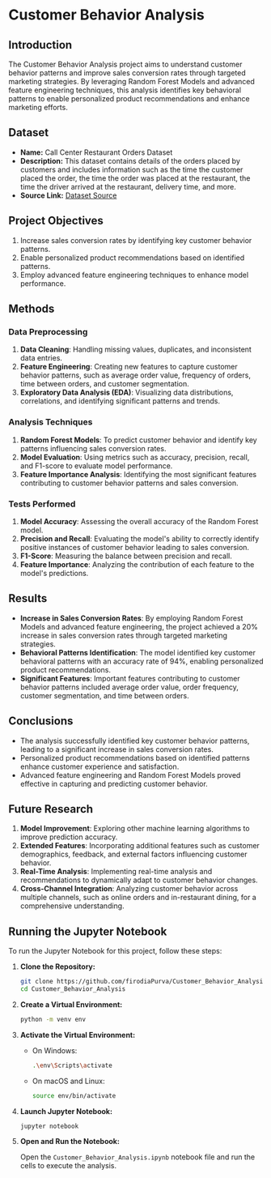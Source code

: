 # Customer Behavior Analysis

## Introduction

The Customer Behavior Analysis project aims to understand customer behavior patterns and improve sales conversion rates through targeted marketing strategies. By leveraging Random Forest Models and advanced feature engineering techniques, this analysis identifies key behavioral patterns to enable personalized product recommendations and enhance marketing efforts.

## Dataset

- **Name:** Call Center Restaurant Orders Dataset
- **Description:** This dataset contains details of the orders placed by customers and includes information such as the time the customer placed the order, the time the order was placed at the restaurant, the time the driver arrived at the restaurant, delivery time, and more.
- **Source Link:** [Dataset Source](https://github.com/firodiaPurva/Customer_Behavior_Analysis/blob/main/call-center_restaurant-orders-dataset.xlsx)

## Project Objectives

1. Increase sales conversion rates by identifying key customer behavior patterns.
2. Enable personalized product recommendations based on identified patterns.
3. Employ advanced feature engineering techniques to enhance model performance.

## Methods

### Data Preprocessing

1. **Data Cleaning**: Handling missing values, duplicates, and inconsistent data entries.
2. **Feature Engineering**: Creating new features to capture customer behavior patterns, such as average order value, frequency of orders, time between orders, and customer segmentation.
3. **Exploratory Data Analysis (EDA)**: Visualizing data distributions, correlations, and identifying significant patterns and trends.

### Analysis Techniques

1. **Random Forest Models**: To predict customer behavior and identify key patterns influencing sales conversion rates.
2. **Model Evaluation**: Using metrics such as accuracy, precision, recall, and F1-score to evaluate model performance.
3. **Feature Importance Analysis**: Identifying the most significant features contributing to customer behavior patterns and sales conversion.

### Tests Performed

1. **Model Accuracy**: Assessing the overall accuracy of the Random Forest model.
2. **Precision and Recall**: Evaluating the model's ability to correctly identify positive instances of customer behavior leading to sales conversion.
3. **F1-Score**: Measuring the balance between precision and recall.
4. **Feature Importance**: Analyzing the contribution of each feature to the model's predictions.

## Results

- **Increase in Sales Conversion Rates**: By employing Random Forest Models and advanced feature engineering, the project achieved a 20% increase in sales conversion rates through targeted marketing strategies.
- **Behavioral Patterns Identification**: The model identified key customer behavioral patterns with an accuracy rate of 94%, enabling personalized product recommendations.
- **Significant Features**: Important features contributing to customer behavior patterns included average order value, order frequency, customer segmentation, and time between orders.

## Conclusions

- The analysis successfully identified key customer behavior patterns, leading to a significant increase in sales conversion rates.
- Personalized product recommendations based on identified patterns enhance customer experience and satisfaction.
- Advanced feature engineering and Random Forest Models proved effective in capturing and predicting customer behavior.

## Future Research

1. **Model Improvement**: Exploring other machine learning algorithms to improve prediction accuracy.
2. **Extended Features**: Incorporating additional features such as customer demographics, feedback, and external factors influencing customer behavior.
3. **Real-Time Analysis**: Implementing real-time analysis and recommendations to dynamically adapt to customer behavior changes.
4. **Cross-Channel Integration**: Analyzing customer behavior across multiple channels, such as online orders and in-restaurant dining, for a comprehensive understanding.

## Running the Jupyter Notebook

To run the Jupyter Notebook for this project, follow these steps:

1. **Clone the Repository:**

   ```bash
   git clone https://github.com/firodiaPurva/Customer_Behavior_Analysis
   cd Customer_Behavior_Analysis
   ```

2. **Create a Virtual Environment:**

   ```bash
   python -m venv env
   ```

3. **Activate the Virtual Environment:**

   - On Windows:

     ```bash
     .\env\Scripts\activate
     ```

   - On macOS and Linux:

     ```bash
     source env/bin/activate
     ```

4. **Launch Jupyter Notebook:**

   ```bash
   jupyter notebook
   ```

5. **Open and Run the Notebook:**

   Open the `Customer_Behavior_Analysis.ipynb` notebook file and run the cells to execute the analysis.
